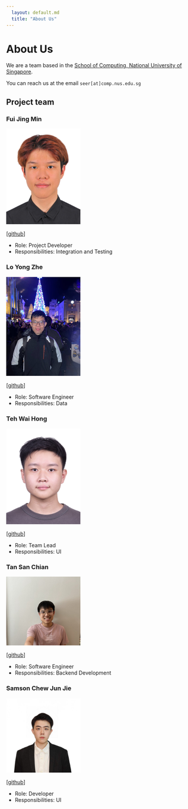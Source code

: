 ```yaml
---
  layout: default.md
  title: "About Us"
---
```


# About Us

We are a team based in the [School of Computing, National University of Singapore](http://www.comp.nus.edu.sg).

You can reach us at the email `seer[at]comp.nus.edu.sg`

## Project team

### Fui Jing Min

<img src="images/fui03.png" width="200px">

[[github](https://github.com/fui03)]

* Role: Project Developer
* Responsibilities: Integration and Testing

### Lo Yong Zhe

<img src="images/reallyeasy1.png" width="200px">

[[github](https://github.com/Reallyeasy1)]

* Role: Software Engineer
* Responsibilities: Data

### Teh Wai Hong

<img src="images/waihongteh.png" width="200px">

[[github](http://github.com/waihongteh)]

* Role: Team Lead
* Responsibilities: UI

### Tan San Chian

<img src="images/tansanchian.png" width="200px">

[[github](http://github.com/tansanchian)]

* Role: Software Engineer
* Responsibilities: Backend Development

### Samson Chew Jun Jie

<img src="images/samsonchew.png" width="200px">

[[github](https://github.com/SamsonChew)]

* Role: Developer
* Responsibilities: UI
